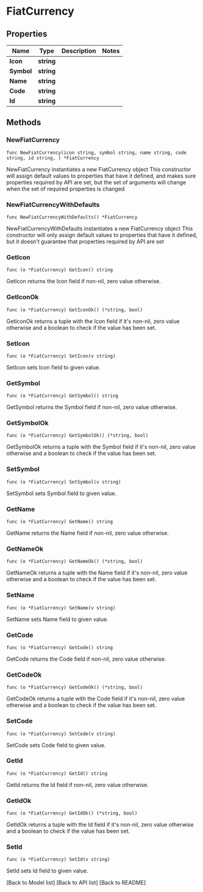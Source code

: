 # FiatCurrency

## Properties

| Name       | Type       | Description | Notes |
| ---------- | ---------- | ----------- | ----- |
| **Icon**   | **string** |             |       |
| **Symbol** | **string** |             |       |
| **Name**   | **string** |             |       |
| **Code**   | **string** |             |       |
| **Id**     | **string** |             |       |

## Methods

### NewFiatCurrency

`func NewFiatCurrency(icon string, symbol string, name string, code string, id string, ) *FiatCurrency`

NewFiatCurrency instantiates a new FiatCurrency object This constructor will assign default values to properties that have it defined, and makes sure properties required by API are set, but the set of arguments will change when the set of required properties is changed

### NewFiatCurrencyWithDefaults

`func NewFiatCurrencyWithDefaults() *FiatCurrency`

NewFiatCurrencyWithDefaults instantiates a new FiatCurrency object This constructor will only assign default values to properties that have it defined, but it doesn't guarantee that properties required by API are set

### GetIcon

`func (o *FiatCurrency) GetIcon() string`

GetIcon returns the Icon field if non-nil, zero value otherwise.

### GetIconOk

`func (o *FiatCurrency) GetIconOk() (*string, bool)`

GetIconOk returns a tuple with the Icon field if it's non-nil, zero value otherwise and a boolean to check if the value has been set.

### SetIcon

`func (o *FiatCurrency) SetIcon(v string)`

SetIcon sets Icon field to given value.

### GetSymbol

`func (o *FiatCurrency) GetSymbol() string`

GetSymbol returns the Symbol field if non-nil, zero value otherwise.

### GetSymbolOk

`func (o *FiatCurrency) GetSymbolOk() (*string, bool)`

GetSymbolOk returns a tuple with the Symbol field if it's non-nil, zero value otherwise and a boolean to check if the value has been set.

### SetSymbol

`func (o *FiatCurrency) SetSymbol(v string)`

SetSymbol sets Symbol field to given value.

### GetName

`func (o *FiatCurrency) GetName() string`

GetName returns the Name field if non-nil, zero value otherwise.

### GetNameOk

`func (o *FiatCurrency) GetNameOk() (*string, bool)`

GetNameOk returns a tuple with the Name field if it's non-nil, zero value otherwise and a boolean to check if the value has been set.

### SetName

`func (o *FiatCurrency) SetName(v string)`

SetName sets Name field to given value.

### GetCode

`func (o *FiatCurrency) GetCode() string`

GetCode returns the Code field if non-nil, zero value otherwise.

### GetCodeOk

`func (o *FiatCurrency) GetCodeOk() (*string, bool)`

GetCodeOk returns a tuple with the Code field if it's non-nil, zero value otherwise and a boolean to check if the value has been set.

### SetCode

`func (o *FiatCurrency) SetCode(v string)`

SetCode sets Code field to given value.

### GetId

`func (o *FiatCurrency) GetId() string`

GetId returns the Id field if non-nil, zero value otherwise.

### GetIdOk

`func (o *FiatCurrency) GetIdOk() (*string, bool)`

GetIdOk returns a tuple with the Id field if it's non-nil, zero value otherwise and a boolean to check if the value has been set.

### SetId

`func (o *FiatCurrency) SetId(v string)`

SetId sets Id field to given value.

\[Back to Model list] \[Back to API list] \[Back to README]
